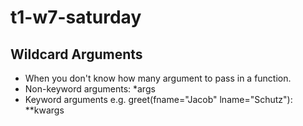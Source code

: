 # t1-w7-saturday

## Wildcard Arguments
- When you don't know how many argument to pass in a function.
- Non-keyword arguments: *args
- Keyword arguments e.g. greet(fname="Jacob" lname="Schutz"): **kwargs